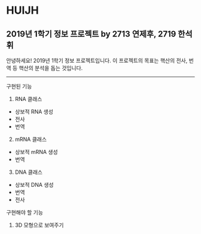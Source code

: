 # HUIJH
## 2019년 1학기 정보 프로젝트 by 2713 연제후, 2719 한석휘
안녕하세요! 2019년 1학기 정보 프로젝트입니다.
이 프로젝트의 목표는 핵산의 전사, 번역 등 핵산의 분석을 돕는 것입니다.

-------
구현된 기능
1. RNA 클래스
  * 상보적 RNA 생성
  * 전사
  * 번역
2. mRNA 클래스
  * 상보적 mRNA 생성
  * 번역
3. DNA 클래스
  * 상보적 DNA 생성
  * 번역
  * 전사
  
구현해야 할 기능
1. 3D 모형으로 보여주기
